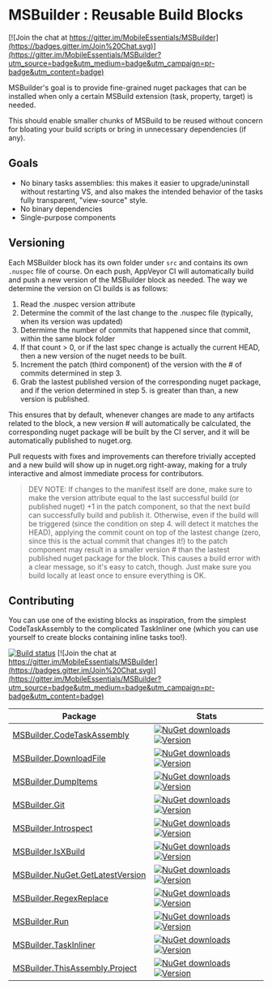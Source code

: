 MSBuilder : Reusable Build Blocks
===

[![Join the chat at https://gitter.im/MobileEssentials/MSBuilder](https://badges.gitter.im/Join%20Chat.svg)](https://gitter.im/MobileEssentials/MSBuilder?utm_source=badge&utm_medium=badge&utm_campaign=pr-badge&utm_content=badge)

MSBuilder's goal is to provide fine-grained nuget packages that can be installed when only a certain 
MSBuild extension (task, property, target) is needed. 

This should enable smaller chunks of MSBuild to be reused without concern for bloating your build 
scripts or bring in unnecessary dependencies (if any). 

## Goals

 - No binary tasks assemblies: this makes it easier to upgrade/uninstall without restarting VS, and
   also makes the intended behavior of the tasks fully transparent, "view-source" style.
 - No binary dependencies
 - Single-purpose components


## Versioning

Each MSBuilder block has its own folder under `src` and contains its own `.nuspec` file of course. 
On each push, AppVeyor CI will automatically build and push a new version of the MSBuilder block 
as needed. The way we determine the version on CI builds is as follows:

1. Read the .nuspec version attribute
2. Determine the commit of the last change to the .nuspec file (typically, when its version was 
   updated)
3. Determime the number of commits that happened since that commit, within the same block folder
4. If that count > 0, or if the last spec change is actually the current HEAD, then a new version
   of the nuget needs to be built.
5. Increment the patch (third component) of the version with the # of commits determined in step 3.
6. Grab the lastest published version of the corresponding nuget package, and if the verion 
   determined in step 5. is greater than than, a new version is published.

This ensures that by default, whenever changes are made to any artifacts related to the block, a 
new version # will automatically be calculated, the corresponding nuget package will be built by 
the CI server, and it will be automatically published to nuget.org. 

Pull requests with fixes and improvements can therefore trivially accepted and a new build will 
show up in nuget.org right-away, making for a truly interactive and almost immediate process for 
contributors. 

> DEV NOTE: If changes to the manifest itself are done, make sure to make the version attribute equal
> to the last successful build (or published nuget) +1 in the patch component, so that the next 
> build can successfully build and publish it. 
> Otherwise, even if the build will be triggered (since the condition on step 4. will detect
> it matches the HEAD), applying the commit count on top of the lastest change (zero, since this is 
> the actual commit that changes it!) to the patch component may result in a smaller version # than
> the lastest published nuget package for the block. This causes a build error with a clear message, 
> so it's easy to catch, though. Just make sure you build locally at least once to ensure everything 
> is OK.


## Contributing

You can use one of the existing blocks as inspiration, from the simplest CodeTaskAssembly to the 
complicated TaskInliner one (which you can use yourself to create blocks containing inline tasks too!).


[![Build status](https://img.shields.io/appveyor/ci/MobileEssentials/MSBuilder.svg)](https://ci.appveyor.com/project/MobileEssentials/msbuilder)
[![Join the chat at https://gitter.im/MobileEssentials/MSBuilder](https://badges.gitter.im/Join%20Chat.svg)](https://gitter.im/MobileEssentials/MSBuilder?utm_source=badge&utm_medium=badge&utm_campaign=pr-badge&utm_content=badge)


Package | Stats
--- | ---
[MSBuilder.CodeTaskAssembly](https://www.nuget.org/packages/MSBuilder.CodeTaskAssembly) | [![NuGet downloads](https://img.shields.io/nuget/dt/MSBuilder.CodeTaskAssembly.svg)](https://www.nuget.org/packages/MSBuilder.CodeTaskAssembly) [![Version](https://img.shields.io/nuget/v/MSBuilder.CodeTaskAssembly.svg)](https://www.nuget.org/packages/MSBuilder.CodeTaskAssembly)
[MSBuilder.DownloadFile](https://www.nuget.org/packages/MSBuilder.DownloadFile) | [![NuGet downloads](https://img.shields.io/nuget/dt/MSBuilder.DownloadFile.svg)](https://www.nuget.org/packages/MSBuilder.DownloadFile) [![Version](https://img.shields.io/nuget/v/MSBuilder.DownloadFile.svg)](https://www.nuget.org/packages/MSBuilder.DownloadFile)
[MSBuilder.DumpItems](https://www.nuget.org/packages/MSBuilder.DumpItems) | [![NuGet downloads](https://img.shields.io/nuget/dt/MSBuilder.DumpItems.svg)](https://www.nuget.org/packages/MSBuilder.DumpItems) [![Version](https://img.shields.io/nuget/v/MSBuilder.DumpItems.svg)](https://www.nuget.org/packages/MSBuilder.DumpItems)
[MSBuilder.Git](https://www.nuget.org/packages/MSBuilder.Git) | [![NuGet downloads](https://img.shields.io/nuget/dt/MSBuilder.Git.svg)](https://www.nuget.org/packages/MSBuilder.Git) [![Version](https://img.shields.io/nuget/v/MSBuilder.Git.svg)](https://www.nuget.org/packages/MSBuilder.Git)
[MSBuilder.Introspect](https://www.nuget.org/packages/MSBuilder.Introspect) | [![NuGet downloads](https://img.shields.io/nuget/dt/MSBuilder.Introspect.svg)](https://www.nuget.org/packages/MSBuilder.Introspect) [![Version](https://img.shields.io/nuget/v/MSBuilder.Introspect.svg)](https://www.nuget.org/packages/MSBuilder.Introspect)
[MSBuilder.IsXBuild](https://www.nuget.org/packages/MSBuilder.IsXBuild) | [![NuGet downloads](https://img.shields.io/nuget/dt/MSBuilder.IsXBuild.svg)](https://www.nuget.org/packages/MSBuilder.IsXBuild) [![Version](https://img.shields.io/nuget/v/MSBuilder.IsXBuild.svg)](https://www.nuget.org/packages/MSBuilder.IsXBuild)
[MSBuilder.NuGet.GetLatestVersion](https://www.nuget.org/packages/MSBuilder.NuGet.GetLatestVersion) | [![NuGet downloads](https://img.shields.io/nuget/dt/MSBuilder.NuGet.GetLatestVersion.svg)](https://www.nuget.org/packages/MSBuilder.NuGet.GetLatestVersion) [![Version](https://img.shields.io/nuget/v/MSBuilder.NuGet.GetLatestVersion.svg)](https://www.nuget.org/packages/MSBuilder.NuGet.GetLatestVersion)
[MSBuilder.RegexReplace](https://www.nuget.org/packages/MSBuilder.RegexReplace) | [![NuGet downloads](https://img.shields.io/nuget/dt/MSBuilder.RegexReplace.svg)](https://www.nuget.org/packages/MSBuilder.RegexReplace) [![Version](https://img.shields.io/nuget/v/MSBuilder.RegexReplace.svg)](https://www.nuget.org/packages/MSBuilder.RegexReplace)
[MSBuilder.Run](https://www.nuget.org/packages/MSBuilder.Run) | [![NuGet downloads](https://img.shields.io/nuget/dt/MSBuilder.Run.svg)](https://www.nuget.org/packages/MSBuilder.Run) [![Version](https://img.shields.io/nuget/v/MSBuilder.Run.svg)](https://www.nuget.org/packages/MSBuilder.Run)
[MSBuilder.TaskInliner](https://www.nuget.org/packages/MSBuilder.TaskInliner) | [![NuGet downloads](https://img.shields.io/nuget/dt/MSBuilder.TaskInliner.svg)](https://www.nuget.org/packages/MSBuilder.TaskInliner) [![Version](https://img.shields.io/nuget/v/MSBuilder.TaskInliner.svg)](https://www.nuget.org/packages/MSBuilder.TaskInliner)
[MSBuilder.ThisAssembly.Project](https://www.nuget.org/packages/MSBuilder.ThisAssembly.Project) | [![NuGet downloads](https://img.shields.io/nuget/dt/MSBuilder.ThisAssembly.Project.svg)](https://www.nuget.org/packages/MSBuilder.ThisAssembly.Project) [![Version](https://img.shields.io/nuget/v/MSBuilder.ThisAssembly.Project.svg)](https://www.nuget.org/packages/MSBuilder.ThisAssembly.Project)
